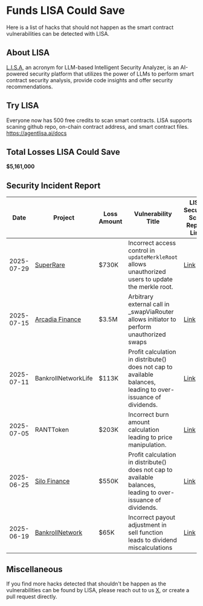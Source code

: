 # Funds LISA Could Save
Here is a list of hacks that should not happen as the smart contract vulnerabilities can be detected with LISA.

## About LISA
[L.I.S.A](https://agentlisa.ai/), an acronym for LLM-based Intelligent Security Analyzer, is an AI-powered security platform that utilizes the power of LLMs to perform smart contract security analysis, provide code insights and offer security recommendations.

## Try LISA
Everyone now has 500 free credits to scan smart contracts. LISA supports scaning github repo, on-chain contract address, and smart contract files. https://agentlisa.ai/docs

## Total Losses LISA Could Save
**$5,161,000**

## Security Incident Report

| Date| Project | Loss Amount | Vulnerability Title | LISA Security Scan Report Link | Alert News |
|-----|---------|-------------|---------------------|--------------------------------|-------------|
| 2025-07-29 | [SuperRare](superrare.com)         | $730K       | Incorrect access control in `updateMerkleRoot` allows unauthorized users to update the merkle root.                 | [Link](https://agentlisa.ai/scan/7c439f8c-3238-4a08-84c3-10ab69171d6c)       | [Alert](https://x.com/MetaTrustAlert/status/1949775292836508141)|
| 2025-07-15 | [Arcadia Finance](arcadia.finance)   | $3.5M       | Arbitrary external call in _swapViaRouter allows initiator to perform unauthorized swaps                            | [Link](https://agentlisa.ai/scan/7fda7f28-acca-48a5-96e1-d7307b2dc71b)       | [Alert](https://x.com/MetaTrustAlert/status/1945407744879604068)|
| 2025-07-11 | BankrollNetworkLife | $113K     | Profit calculation in distribute() does not cap to available balances, leading to over-issuance of dividends.       | [Link](https://agentlisa.ai/scan/6f6ed87f-6199-4b83-b661-763845234f1d)       | [Alert](https://x.com/TenArmorAlert/status/1943499612007932233) |
| 2025-07-05 | RANTToken         | $203K       | Incorrect burn amount calculation leading to price manipulation.                                                    | [Link](https://agentlisa.ai/scan/b0d8e7cd-a163-4c70-9e3d-372513a1041d)       | [Alert](https://x.com/MetaTrustAlert/status/1942159314795598206) |
| 2025-06-25 | [Silo Finance](silo.finance)      | $550K       | Profit calculation in distribute() does not cap to available balances, leading to over-issuance of dividends.       | [Link](https://agentlisa.ai/scan/6f6ed87f-6199-4b83-b661-763845234f1d)       |[Alert](https://x.com/MetaTrustAlert/status/1938228858597347750) |
| 2025-06-19 | [BankrollNetwork](bankroll.network)   | $65K        | Incorrect payout adjustment in sell function leads to dividend miscalculations                                      | [Link](https://agentlisa.ai/scan/72dc86e1-a95d-4e8c-a258-e758b3545f15)       | [Alert](https://x.com/Phalcon_xyz/status/1943518566831296566) |


## Miscellaneous
If you find more hacks detected that shouldn't be happen as the vulnerabilities can be found by LISA, please reach out to us [X](https://x.com/AgentLISA_ai), or create a pull request directly.